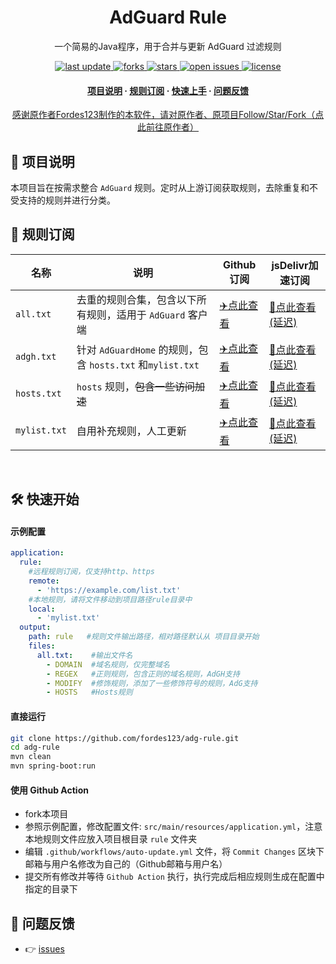 <div align="center">
<h1>AdGuard Rule</h1>
  <p>
    一个简易的Java程序，用于合并与更新 AdGuard 过滤规则
  </p>
<!-- Badges -->
<p>
  <a href="https://github.com/LuoXingchen935/adg-rule">
    <img src="https://img.shields.io/github/last-commit/LuoXingchen935/adg-rule?style=flat-square" alt="last update" />
  </a>
  <a href="https://github.com/LuoXingchen935/adg-rule">
    <img src="https://img.shields.io/github/forks/LuoXingchen935/adg-rule?style=flat-square" alt="forks" />
  </a>
  <a href="https://github.com/LuoXingchen935/adg-rule">
    <img src="https://img.shields.io/github/stars/LuoXingchen935/adg-rule?style=flat-square" alt="stars" />
  </a>
  <a href="https://github.com/LuoXingchen935/adg-rule/issues/">
    <img src="https://img.shields.io/github/issues/LuoXingchen935/adg-rule?style=flat-square" alt="open issues" />
  </a>
  <a href="https://github.com/LuoXingchen935/adg-rule">
    <img src="https://img.shields.io/github/license/LuoXingchen935/adg-rule?style=flat-square" alt="license" />
  </a>
</p>

<h4>
    <a href="#a">项目说明</a>
  <span> · </span>
    <a href="#b">规则订阅</a>
  <span> · </span>
    <a href="#c">快速上手</a>
  <span> · </span>
    <a href="#d">问题反馈</a>
  </h4>
</div>

<p align="center">
    <a href="https://github.com/fordes123/ad-filters-subscriber">感谢原作者Fordes123制作的本软件，请对原作者、原项目Follow/Star/Fork（点此前往原作者）</a>

<!---
 <p align="center">
    <a href="/README_en.md">English </a>
    ·
    <a href="https://github.com/fordes123/adg-rule">简体中文</a>
</p>
-->
<br />

<h2 id="a">📔 项目说明</h2>

本项目旨在按需求整合 `AdGuard` 规则。定时从上游订阅获取规则，去除重复和不受支持的规则并进行分类。

<h2 id="b">🎯 规则订阅</h2>

| 名称           | 说明                                                | Github订阅                                                                              | jsDelivr加速订阅                                                                        |
|--------------|---------------------------------------------------|---------------------------------------------------------------------------------------|-------------------------------------------------------------------------------------|
| `all.txt`    | 去重的规则合集，包含以下所有规则，适用于 `AdGuard` 客户端                | [✈️点此查看](https://raw.githubusercontent.com/LuoXingchen935/adg-rule/mine-use/rule/all.txt)      | [🚀点此查看(延迟)](https://cdn.jsdelivr.net/gh/LuoXingchen935/adg-rule@mine-use/rule/all.txt)   |
| `adgh.txt`   | 针对 `AdGuardHome` 的规则，包含 `hosts.txt` 和`mylist.txt` | [✈️点此查看](https://raw.githubusercontent.com/LuoXingchen935/adg-rule/mine-use/rule/adgh.txt)   | [🚀点此查看(延迟)](https://cdn.jsdelivr.net/gh/LuoXingchen935/adg-rule@mine-use/rule/adgh.txt)   |
| `hosts.txt`  | `hosts` 规则，~~包含一些访问加速~~                           | [✈️点此查看](https://raw.githubusercontent.com/LuoXingchen935/adg-rule/mine-use/rule/hosts.txt)  | [🚀点此查看(延迟)](https://cdn.jsdelivr.net/gh/LuoXingchen935/adg-rule@mine-use/rule/hosts.txt)  |
| `mylist.txt` | 自用补充规则，人工更新                                       | [✈️点此查看](https://raw.githubusercontent.com/LuoXingchen935/adg-rule/mine-use/rule/mylist.txt) | [🚀点此查看(延迟)](https://cdn.jsdelivr.net/gh/LuoXingchen935/adg-rule@mine-use/rule/mylist.txt) |

<br/>
<h2 id="c">🛠️ 快速开始</h2>

#### 示例配置

```yaml
application:
  rule:       
    #远程规则订阅，仅支持http、https
    remote:
      - 'https://example.com/list.txt'
    #本地规则，请将文件移动到项目路径rule目录中
    local: 
      - 'mylist.txt'
  output:
    path: rule   #规则文件输出路径，相对路径默认从 项目目录开始
    files:
      all.txt:    #输出文件名
        - DOMAIN  #域名规则，仅完整域名
        - REGEX   #正则规则，包含正则的域名规则，AdGH支持
        - MODIFY  #修饰规则，添加了一些修饰符号的规则，AdG支持
        - HOSTS   #Hosts规则
```

#### 直接运行

```bash
git clone https://github.com/fordes123/adg-rule.git
cd adg-rule
mvn clean
mvn spring-boot:run
```

#### 使用 Github Action

- fork本项目
- 参照示例配置，修改配置文件: `src/main/resources/application.yml`，注意本地规则文件应放入项目根目录 `rule` 文件夹
- 编辑 `.github/workflows/auto-update.yml` 文件，将 `Commit Changes` 区块下邮箱与用户名修改为自己的（Github邮箱与用户名）
- 提交所有修改并等待 `Github Action` 执行，执行完成后相应规则生成在配置中指定的目录下

<h2 id="d">💬 问题反馈</h2>

- 👉 [issues](https://github.com/LuoXingchen935/adg-rule/issues)

